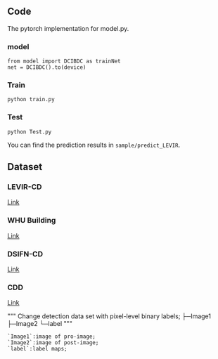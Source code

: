 ## Code

The pytorch implementation for model.py.

### model
```
from model import DCIBDC as trainNet
net = DCIBDC().to(device)
```

### Train
``` 
python train.py
```

### Test
``` 
python Test.py
```

You can find the prediction results in `sample/predict_LEVIR`.
## Dataset

### LEVIR-CD
[Link](https://justchenhao.github.io/LEVIR/)
### WHU Building
[Link](https://study.rsgis.whu.edu.cn/pages/download/building_dataset.html)
### DSIFN-CD
[Link](https://github.com/GeoZcx/A-deeply-supervised-image-fusion-network-for-change-detection-in-remote-sensing-images/tree/master/dataset)
### CDD
[Link](https://aistudio.baidu.com/datasetdetail/78676)

"""
Change detection data set with pixel-level binary labels;
                ├─Image1
                ├─Image2
                └─label
"""
```
`Image1`:image of pro-image;
`Image2`:image of post-image;
`label`:label maps;

